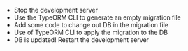 - Stop the development server
- Use the TypeORM CLI to generate an empty migration file
- Add some code to change out DB in the migration file
- Use of TypeORM CLI to apply the migration to the DB
- DB is updated! Restart the development server